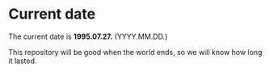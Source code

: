 # Current date

The current date is **1995.07.27.** (YYYY.MM.DD.)

This repository will be good when the world ends, so we will know how long it lasted.